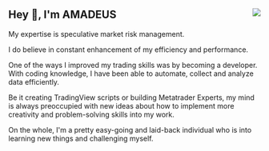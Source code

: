 ## Hey 👋, I'm AMADEUS <img src="https://komarev.com/ghpvc/?username=AMADEUSvrl&&style=flat-square" align="right" />

My expertise is speculative market risk management. 

I do believe in constant enhancement of my efficiency and performance.

One of the ways I improved my trading skills was by becoming a developer. With coding knowledge, I have been able to automate, collect and analyze data efficiently.

Be it creating TradingView scripts or building Metatrader Experts, my mind is always preoccupied with new ideas about how to implement more creativity and problem-solving skills into my work.

On the whole, I'm a pretty easy-going and laid-back individual who is into learning new things and challenging myself.
